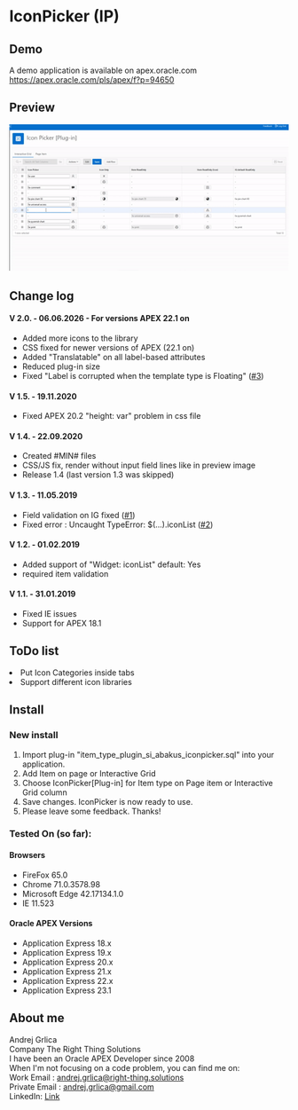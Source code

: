 # IconPicker (IP)

## Demo
A demo application is available on apex.oracle.com<br/>
https://apex.oracle.com/pls/apex/f?p=94650

## Preview
![](https://raw.githubusercontent.com/grlicaa/IconPicker/master/docs/preview/PreviewIP.gif)

## Change log
#### V 2.0. - 06.06.2026 - For versions APEX 22.1 on
<ul>
<li>Added more icons to the library</li>  
<li>CSS fixed for newer versions of APEX (22.1 on)</li>  
<li>Added "Translatable" on all label-based attributes</li>
<li>Reduced plug-in size</li>
<li>Fixed "Label is corrupted when the template type is Floating"  (<a href="https://github.com/grlicaa/IconPicker/issues/3" target="_blank">#3</a>)</li>  
</ul>

#### V 1.5. - 19.11.2020
<ul>
<li>Fixed APEX 20.2 "height: var" problem in css file</li>  
</ul>

#### V 1.4. - 22.09.2020
<ul>
<li>Created #MIN# files</li>  
<li>CSS/JS fix, render without input field lines like in preview image</li>  
<li>Release 1.4 (last version 1.3 was skipped)</li>
</ul>

#### V 1.3. - 11.05.2019
<ul>
<li>Field validation on IG fixed (<a href="https://github.com/grlicaa/IconPicker/issues/1" target="_blank">#1</a>)</li>  
<li>Fixed error : Uncaught TypeError: $(...).iconList (<a href="https://github.com/grlicaa/IconPicker/issues/2" target="_blank">#2</a>)</li>  
</ul>

#### V 1.2. - 01.02.2019
<ul>
<li>Added support of "Widget: iconList" default: Yes</li>  
<li>required item validation</li></ul>

#### V 1.1. - 31.01.2019
<ul>
<li>Fixed IE issues</li>  
<li>Support for APEX 18.1</li>  
</ul>

## ToDo list
<li>Put Icon Categories inside tabs</li>  
<li>Support different icon libraries</li>
</ul>

## Install

### New install
<ol>
<li>Import plug-in "item_type_plugin_si_abakus_iconpicker.sql" into your application.</li>
<li>Add Item on page or Interactive Grid</li>
<li>Choose IconPicker[Plug-in] for Item type on Page item or Interactive Grid column</li>
<li>Save changes. IconPicker is now ready to use.</li>
<li>Please leave some feedback. Thanks!</li>
</ol>


### Tested On (so far):

#### Browsers
<ul>
<li>FireFox 65.0</li>
<li>Chrome 71.0.3578.98</li>
<li>Microsoft Edge 42.17134.1.0</li>
<li>IE 11.523</li>
</ul>


#### Oracle APEX Versions
<ul>
<li>Application Express 18.x</li>
<li>Application Express 19.x</li>
<li>Application Express 20.x</li>
<li>Application Express 21.x</li>
<li>Application Express 22.x</li>
<li>Application Express 23.1</li>
</ul>


## About me
Andrej Grlica<br/>
Company The Right Thing Solutions<br/>
I have been an Oracle APEX Developer since 2008<br/>
When I'm not focusing on a code problem, you can find me on:<br/>
Work Email : [andrej.grlica@right-thing.solutions](mailto:andrej.grlica@right-thing.solutions)<br/>
Private Email : [andrej.grlica@gmail.com](mailto:andrej.grlica@gmail.com)<br/>
LinkedIn: [Link](https://www.linkedin.com/in/andrej-grlica-303998a4/)<br/>
